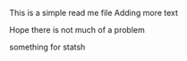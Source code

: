 This is a simple read me file
Adding more text

Hope there is not much of a problem

something for statsh
